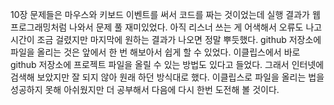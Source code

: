 10장 문제들은 마우스와 키보드 이벤트를 써서 코드를 짜는 것이었는데 실행 결과가 웹 프로그래밍처럼 나와서 문제 풀  재미있었다. 아직 리스너 쓰는 게 어색해서 오류도 나고 시간이 조금 걸렸지만 마지막에 원하는 결과가 나오면 정말 뿌듯했다. github 저장소에 파일을 올리는 것은 앞에서 한 번 해보아서 쉽게 할 수 있었다. 이클립스에서 바로 github 저장소에 프로젝트 파일을 올릴 수 있는 방법도 있다고 들었다. 그래서 인터넷에 검색해 보았지만 잘 되지 않아 원래 하던 방식대로 했다. 이클립스로 파일을 올리는 법을 성공하지 못해 아쉬웠지만 더 공부해서 다음에 다시 한번 도전해 볼 것이다. 
